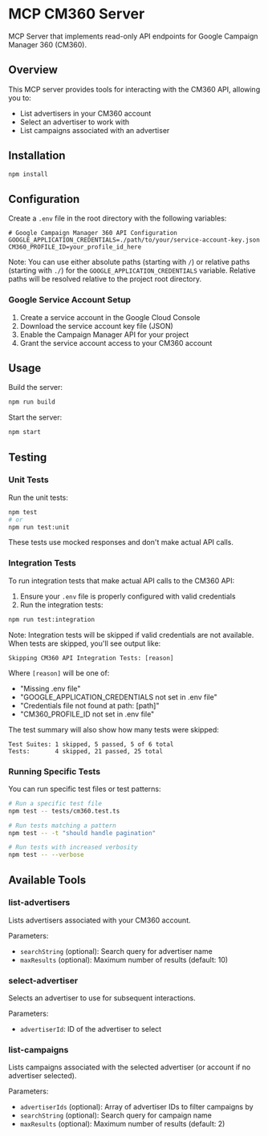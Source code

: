 # MCP CM360 Server

MCP Server that implements read-only API endpoints for Google Campaign Manager 360 (CM360).

## Overview

This MCP server provides tools for interacting with the CM360 API, allowing you to:

- List advertisers in your CM360 account
- Select an advertiser to work with
- List campaigns associated with an advertiser

## Installation

```bash
npm install
```

## Configuration

Create a `.env` file in the root directory with the following variables:

```
# Google Campaign Manager 360 API Configuration
GOOGLE_APPLICATION_CREDENTIALS=./path/to/your/service-account-key.json
CM360_PROFILE_ID=your_profile_id_here
```

Note: You can use either absolute paths (starting with `/`) or relative paths (starting with `./`) for the `GOOGLE_APPLICATION_CREDENTIALS` variable. Relative paths will be resolved relative to the project root directory.

### Google Service Account Setup

1. Create a service account in the Google Cloud Console
2. Download the service account key file (JSON)
3. Enable the Campaign Manager API for your project
4. Grant the service account access to your CM360 account

## Usage

Build the server:

```bash
npm run build
```

Start the server:

```bash
npm start
```

## Testing

### Unit Tests

Run the unit tests:

```bash
npm test
# or
npm run test:unit
```

These tests use mocked responses and don't make actual API calls.

### Integration Tests

To run integration tests that make actual API calls to the CM360 API:

1. Ensure your `.env` file is properly configured with valid credentials
2. Run the integration tests:

```bash
npm run test:integration
```

Note: Integration tests will be skipped if valid credentials are not available. When tests are skipped, you'll see output like:

```
Skipping CM360 API Integration Tests: [reason]
```

Where `[reason]` will be one of:
- "Missing .env file"
- "GOOGLE_APPLICATION_CREDENTIALS not set in .env file"
- "Credentials file not found at path: [path]"
- "CM360_PROFILE_ID not set in .env file"

The test summary will also show how many tests were skipped:

```
Test Suites: 1 skipped, 5 passed, 5 of 6 total
Tests:       4 skipped, 21 passed, 25 total
```

### Running Specific Tests

You can run specific test files or test patterns:

```bash
# Run a specific test file
npm test -- tests/cm360.test.ts

# Run tests matching a pattern
npm test -- -t "should handle pagination"

# Run tests with increased verbosity
npm test -- --verbose
```

## Available Tools

### list-advertisers

Lists advertisers associated with your CM360 account.

Parameters:
- `searchString` (optional): Search query for advertiser name
- `maxResults` (optional): Maximum number of results (default: 10)

### select-advertiser

Selects an advertiser to use for subsequent interactions.

Parameters:
- `advertiserId`: ID of the advertiser to select

### list-campaigns

Lists campaigns associated with the selected advertiser (or account if no advertiser selected).

Parameters:
- `advertiserIds` (optional): Array of advertiser IDs to filter campaigns by
- `searchString` (optional): Search query for campaign name
- `maxResults` (optional): Maximum number of results (default: 2)